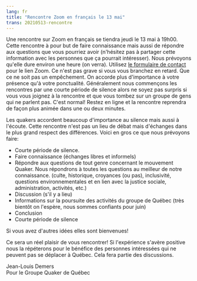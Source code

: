```yaml
---
lang: fr
title: "Rencontre Zoom en français le 13 mai"
trans: 20210513-rencontre
---
```

Une rencontre sur Zoom en français se tiendra jeudi le 13 mai à 19h00. Cette rencontre à pour but de faire connaissance mais aussi de répondre aux questions que vous pourriez avoir (n'hésitez pas à partager cette information avec les personnes que ça pourrait intéresser). Nous prévoyons qu'elle dure environ une heure (on verra). Utilisez [le formulaire de contact](/contact-fr) pour le lien Zoom. Ce n'est pas grave si vous vous branchez en retard. Que ce ne soit pas un empêchement. On accorde plus d'importance à votre présence qu'à votre ponctualité. Généralement nous commençons les rencontres par une courte période de silence alors ne soyez pas surpris si vous vous joignez à la rencontre et que vous tombez sur un groupe de gens qui ne parlent pas. C'est normal! Restez en ligne et la rencontre reprendra de façon plus animée dans une ou deux minutes. 

Les quakers accordent beaucoup d'importance au silence mais aussi à l'écoute. Cette rencontre n'est pas un lieu de débat mais d'échanges dans le plus grand respect des différences. Voici en gros ce que nous prévoyons faire:

* Courte période de silence.
* Faire connaissance (échanges libres et informels)
* Répondre aux questions de tout genre concernant le mouvement Quaker. Nous répondrons à toutes les questions au meilleur de notre connaissance. (culte, historique, croyances (ou pas), inclusivité, questions environnementales et en lien avec la justice sociale, administration, activités, etc.)
* Discussion (s'il y a lieu)
* Informations sur la poursuite des activités du groupe de Québec (très bientôt on l'espère, nous sommes confiants pour juin)
* Conclusion
* Courte période de silence

Si vous avez d'autres idées elles sont bienvenues! 

Ce sera un réel plaisir de vous rencontrer! Si l'expérience s'avère positive nous la répéterons pour le bénéfice des personnes intéressées qui ne peuvent pas se déplacer à Québec. Cela fera partie des discussions.

Jean-Louis Demers  
Pour le Groupe Quaker de Québec
